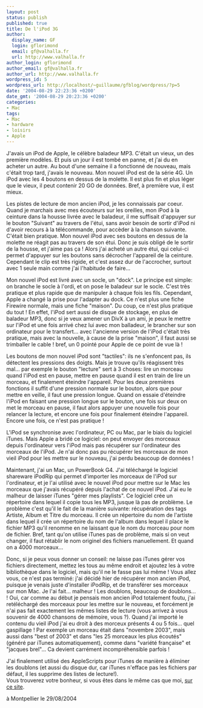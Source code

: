 ```yaml
---
layout: post
status: publish
published: true
title: De l'iPod 3G
author:
  display_name: GF
  login: gflorimond
  email: gf@valhalla.fr
  url: http://www.valhalla.fr
author_login: gflorimond
author_email: gf@valhalla.fr
author_url: http://www.valhalla.fr
wordpress_id: 5
wordpress_url: http://localhost/~guillaume/gfblog/wordpress/?p=5
date: '2004-08-29 22:23:36 +0200'
date_gmt: '2004-08-29 20:23:36 +0200'
categories:
- Mac
tags:
- Mac
- hardware
- loisirs
- Apple
---
```

<p>J'avais un iPod de Apple, le c&eacute;l&egrave;bre baladeur MP3. C'&eacute;tait un vieux, un des premi&egrave;re mod&egrave;les. Et puis un jour il est tomb&eacute; en panne, et j'ai du en acheter un autre. Au bout d'une semaine il a fonctionn&eacute; de nouveau, mais c'&eacute;tait trop tard, j'avais le nouveau. Mon nouvel iPod est de la s&eacute;rie 4G. Un iPod avec les 4 boutons en dessus de la molette. Il est plus fin et plus l&eacute;ger que le vieux, il peut contenir 20 GO de donn&eacute;es. Bref, &agrave; premi&egrave;re vue, il est mieux.</p>
<p>
  Les pistes de lecture de mon ancien iPod, je les connaissais par coeur. Quand je marchais avec mes &eacute;couteurs sur les oreilles, mon iPod &agrave; la ceinture dans la housse livr&eacute;e avec le baladeur, il me suffisait d'appuyer sur le bouton &quot;Suivant&quot; au travers de l'&eacute;tui, sans avoir besoin de sortir d'iPod ni d'avoir recours &agrave; la t&eacute;l&eacute;commande, pour acc&egrave;der &agrave; la chanson suivante. C'&eacute;tait bien pratique. Mon nouvel iPod avec ses boutons en dessus de la molette ne r&eacute;agit pas au travers de son &eacute;tui. Donc je suis oblig&eacute; de le sortir de la housse, et j'aime pas &ccedil;a ! Alors j'ai achet&eacute; un autre &eacute;tui, qui celui-ci permet d'appuyer sur les boutons sans d&eacute;crocher l'appareil de la ceinture. Cependant le clip est tr&egrave;s rigide, et c'est assez dur de l'accrocher, surtout avec 1 seule main comme j'ai l'habitude de faire...</p>
<p>  Mon nouvel iPod est livr&eacute; avec un socle, un &quot;dock&quot;. Le principe est simple: on branche le socle &agrave; l'ordi, et on pose le baladeur sur le socle. C'est tr&egrave;s pratique et plus rapide que de manipuler &agrave; chaque fois les fils. Cependant, Apple a chang&eacute; la prise pour l'adapter au dock. Ce n'est plus une fiche Firewire normale, mais une fiche &quot;maison&quot;. Du coup, ce n'est plus pratique du tout ! En effet, l'iPod sert aussi de disque de stockage, en plus de baladeur MP3, donc si je veux amener un DivX &agrave; un ami, je peux le mettre sur l'iPod et une fois arriv&eacute; chez lui avec mon balladeur, le brancher sur son ordinateur pour le transfert... avec l'ancienne version de l'iPod c'&eacute;tait tr&egrave;s pratique, mais avec la nouvelle, &agrave; cause de la prise &quot;maison&quot;, il faut aussi se trimballer le cable ! bref, un 0 point&eacute; pour Apple de ce point de vue l&agrave; !</p>
<p>  Les boutons de mon nouvel iPod sont &quot;tactiles&quot;: ils ne s'enfoncent pas, ils d&eacute;tectent les pressions des doigts. Mais je trouve qu'ils r&eacute;agissent tr&egrave;s mal... par exemple le bouton &quot;lecture&quot; sert &agrave; 3 choses: lire un morceau quand l'iPod est en pause, mettre en pause quand il est en train de lire un morceau, et finalement &eacute;teindre l'appareil. Pour les deux premi&egrave;res fonctions il suffit d'une pression normale sur le bouton, alors que pour mettre en veille, il faut une pression longue. Quand on essaie d'&eacute;teindre l'iPod en faisant une pression longue sur le bouton, une fois sur deux on met le morceau en pause, il faut alors appuyer une nouvelle fois pour relancer la lecture, et encore une fois pour finalement &eacute;teindre l'appareil. Encore une fois, ce n'est pas pratique ! </p>
<p>L'iPod se synchronise avec l'ordinateur, PC ou Mac, par le biais du logiciel iTunes. Mais Apple a brid&eacute; ce logiciel: on peut envoyer des morceaux depuis l'ordinateur vers l'iPod mais pas r&eacute;cup&eacute;rer sur l'ordinateur des morceaux de l'iPod. Je n'ai donc pas pu r&eacute;cup&eacute;rer les morceaux de mon vieil iPod pour les mettre sur le nouveau, j'ai perdu beaucoup de donn&eacute;es !</p>
<p>  Maintenant, j'ai un Mac, un PowerBook G4. J'ai t&eacute;l&eacute;charg&eacute; le logiciel shareware iPodRip qui permet d'importer les morceaux de l'iPod sur l'ordinateur, et je l'ai utilis&eacute; avec le nouvel iPod pour mettre sur le Mac les morceaux que j'avais r&eacute;cup&eacute;r&eacute; depuis l'achat de ce nouvel iPod. J'ai eu le malheur de laisser iTunes &quot;g&eacute;rer mes playlists&quot;. Ce logiciel cr&eacute;e un r&eacute;pertoire dans lequel il copie tous les MP3, jusque l&agrave; pas de probl&egrave;me. Le probl&egrave;me c'est qu'il le fait de la mani&egrave;re suivante: r&eacute;cup&eacute;ration des tags Artiste, Album et Titre du morceau. Il cr&eacute;e un r&eacute;pertoire du nom de l'artiste dans lequel il cr&eacute;e un r&eacute;pertoire du nom de l'album dans lequel il place le fichier MP3 qu'il renomme en ne laissant que le nom du morceau pour nom de fichier. Bref, tant qu'on utilise iTunes pas de probl&egrave;me, mais si on veut changer, il faut r&eacute;tablir le nom originel des fichiers manuellement. Et quand on a 4000 morceaux...</p>
<p>  Donc, si je peux vous donner un conseil: ne laisse pas iTunes g&eacute;rer vos fichiers directement, mettez les tous au m&ecirc;me endroit et ajoutez les &agrave; votre biblioth&egrave;que dans le logiciel, mais qu'il ne le fasse pas lui m&ecirc;me ! Vous allez vous, ce n'est pas termin&eacute;: j'ai d&eacute;cid&eacute; hier de r&eacute;cup&eacute;rer mon ancien iPod, puisque je venais juste d'installer iPodRip, et de transf&eacute;rer ses morceaux sur mon Mac. Je l'ai fait... malheur ! Les doublons, beaucoup de doublons... ! Oui, car comme au d&eacute;but je pensais mon ancien iPod totalement foutu, j'ai ret&eacute;l&eacute;charg&eacute; des morceaux pour les mettre sur le nouveau, et forc&eacute;ment je n'ai pas fait exactement les m&ecirc;mes listes de lecture (vous arrivez &agrave; vous souvenir de 4000 chansons de m&eacute;moire, vous ?). Quand j'ai import&eacute; le contenu du vieil iPod j'ai eu droit &agrave; des morceux pr&eacute;sents 4 ou 5 fois... quel gaspillage ! Par exemple un morceau &eacute;tait dans &quot;novembre 2003&quot;, mais aussi dans &quot;best of 2003&quot; et dans &quot;les 25 morceaux les plus &eacute;cout&eacute;s&quot; (g&eacute;n&eacute;r&eacute; par iTunes automatiquement), comme dans &quot;vari&eacute;t&eacute; fran&ccedil;aise&quot; et &quot;jacques brel&quot;... Ca devient carr&eacute;ment incompr&eacute;hensible parfois !</p>
<p>J'ai finalement utilis&eacute; des AppleScripts pour iTunes de mani&egrave;re &agrave; &eacute;liminer les doublons (et aussi du disque dur, car iTunes n'efface pas les fichiers par d&eacute;faut, il les supprime des listes de lecture!).<br />
  Vous trouverez votre bonheur, si vous &ecirc;tes dans le m&ecirc;me cas que moi, <a href="http://www.malcolmadams.com/itunes/scripts/">sur ce site</a>. </p>
<p>
&agrave; Montpellier le 29/08/2004</p>
